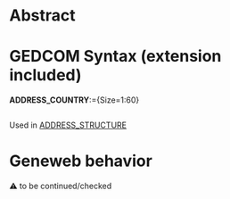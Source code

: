 ﻿# Abstract

# GEDCOM Syntax (extension included)

**ADDRESS_COUNTRY**:={Size=1:60}
<pre>
</pre>
Used in <a href=Ged.ADDRESS_STRUCTURE>ADDRESS_STRUCTURE</a><br />

# Geneweb behavior


:warning: to be continued/checked

